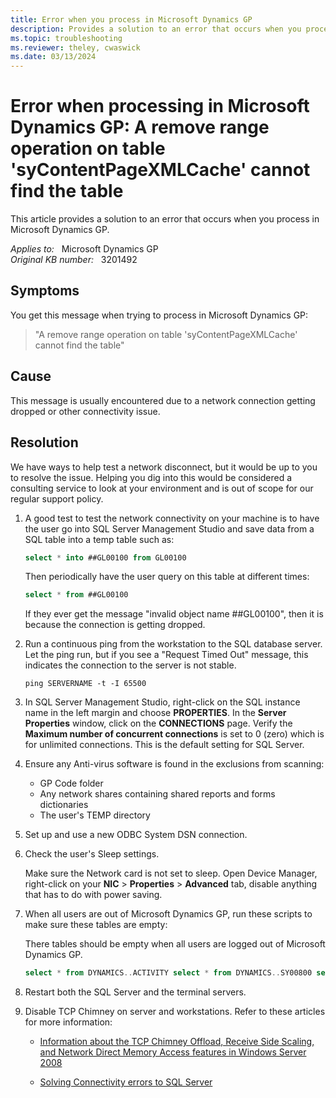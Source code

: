```yaml
---
title: Error when you process in Microsoft Dynamics GP
description: Provides a solution to an error that occurs when you process in Microsoft Dynamics GP.
ms.topic: troubleshooting
ms.reviewer: theley, cwaswick
ms.date: 03/13/2024
---
```

# Error when processing in Microsoft Dynamics GP: A remove range operation on table 'syContentPageXMLCache' cannot find the table

This article provides a solution to an error that occurs when you process in Microsoft Dynamics GP.

_Applies to:_ &nbsp; Microsoft Dynamics GP  
_Original KB number:_ &nbsp; 3201492

## Symptoms

You get this message when trying to process in Microsoft Dynamics GP:

> "A remove range operation on table 'syContentPageXMLCache' cannot find the table"

## Cause

This message is usually encountered due to a network connection getting dropped or other connectivity issue.

## Resolution

We have ways to help test a network disconnect, but it would be up to you to resolve the issue. Helping you dig into this would be considered a consulting service to look at your environment and is out of scope for our regular support policy.

1. A good test to test the network connectivity on your machine is to have the user go into SQL Server Management Studio and save data from a SQL table into a temp table such as:

    ```sql
    select * into ##GL00100 from GL00100
    ```

    Then periodically have the user query on this table at different times:

    ```sql
    select * from ##GL00100
    ```

    If they ever get the message "invalid object name ##GL00100", then it is because the connection is getting dropped.

2. Run a continuous ping from the workstation to the SQL database server. Let the ping run, but if you see a "Request Timed Out" message, this indicates the connection to the server is not stable.

    ```console
    ping SERVERNAME -t -I 65500
    ```

3. In SQL Server Management Studio, right-click on the SQL instance name in the left margin and choose **PROPERTIES**. In the **Server Properties** window, click on the **CONNECTIONS** page. Verify the **Maximum number of concurrent connections** is set to 0 (zero) which is for unlimited connections. This is the default setting for SQL Server.

4. Ensure any Anti-virus software is found in the exclusions from scanning:

    - GP Code folder
    - Any network shares containing shared reports and forms dictionaries
    - The user's TEMP directory

5. Set up and use a new ODBC System DSN connection.

6. Check the user's Sleep settings.

    Make sure the Network card is not set to sleep. Open Device Manager, right-click on your **NIC** > **Properties** > **Advanced** tab, disable anything that has to do with power saving.

7. When all users are out of Microsoft Dynamics GP, run these scripts to make sure these tables are empty:

    There tables should be empty when all users are logged out of Microsoft Dynamics GP.

    ```sql
    select * from DYNAMICS..ACTIVITY select * from DYNAMICS..SY00800 select * from DYNAMICS..SY00801 select * from TEMPDB..DEX_LOCK select * from TEMPDB..DEX_SESSION Delete DYNAMICS..ACTIVITY Delete DYNAMICS..SY00800 Delete DYNAMICS..SY00801 Delete TEMPDB..DEX_LOCK Delete TEMPDB..DEX_SESSION
    ```

8. Restart both the SQL Server and the terminal servers.

9. Disable TCP Chimney on server and workstations. Refer to these articles for more information:

    - [Information about the TCP Chimney Offload, Receive Side Scaling, and Network Direct Memory Access features in Windows Server 2008](../../windows-server/networking/information-about-tcp-chimney-offload-rss-netdma-feature.md)

    - [Solving Connectivity errors to SQL Server](https://support.microsoft.com/sbs/topic/solving-connectivity-errors-to-sql-server-ae23c94b-b64b-5056-8b62-22e1694bb889)
